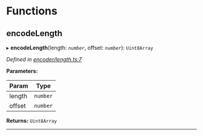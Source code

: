 

# Functions

<a id="encodelength"></a>

##  encodeLength

▸ **encodeLength**(length: *`number`*, offset: *`number`*): `Uint8Array`

*Defined in [encoder/length.ts:7](https://github.com/polkadot-js/common/blob/7a43354/packages/util-rlp/src/encoder/length.ts#L7)*

**Parameters:**

| Param | Type |
| ------ | ------ |
| length | `number` |
| offset | `number` |

**Returns:** `Uint8Array`

___

